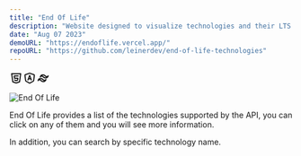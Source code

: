 ```yaml
---
title: "End Of Life"
description: "Website designed to visualize technologies and their LTS versions."
date: "Aug 07 2023"
demoURL: "https://endoflife.vercel.app/"
repoURL: "https://github.com/leinerdev/end-of-life-technologies"
---
```


<div style="display: flex;">
  <svg  xmlns="http://www.w3.org/2000/svg"  width="24"  height="24"  viewBox="0 0 24 24"  fill="none"  stroke="currentColor"  stroke-width="2"  stroke-linecap="round"  stroke-linejoin="round"  class="icon icon-tabler icons-tabler-outline icon-tabler-brand-html5"><path stroke="none" d="M0 0h24v24H0z" fill="none"/><path d="M20 4l-2 14.5l-6 2l-6 -2l-2 -14.5z" /><path d="M15.5 8h-7l.5 4h6l-.5 3.5l-2.5 .75l-2.5 -.75l-.1 -.5" /></svg>
  <svg  xmlns="http://www.w3.org/2000/svg"  width="24"  height="24"  viewBox="0 0 24 24"  fill="none"  stroke="currentColor"  stroke-width="2"  stroke-linecap="round"  stroke-linejoin="round"  class="icon icon-tabler icons-tabler-outline icon-tabler-brand-angular"><path stroke="none" d="M0 0h24v24H0z" fill="none"/><path d="M5.428 17.245l6.076 3.471a1 1 0 0 0 .992 0l6.076 -3.471a1 1 0 0 0 .495 -.734l1.323 -9.704a1 1 0 0 0 -.658 -1.078l-7.4 -2.612a1 1 0 0 0 -.665 0l-7.399 2.613a1 1 0 0 0 -.658 1.078l1.323 9.704a1 1 0 0 0 .495 .734z" /><path d="M9 15l3 -8l3 8" /><path d="M10 13h4" /></svg>
  <svg  xmlns="http://www.w3.org/2000/svg"  width="24"  height="24"  viewBox="0 0 24 24"  fill="none"  stroke="currentColor"  stroke-width="2"  stroke-linecap="round"  stroke-linejoin="round"  class="icon icon-tabler icons-tabler-outline icon-tabler-brand-tailwind"><path stroke="none" d="M0 0h24v24H0z" fill="none"/><path d="M11.667 6c-2.49 0 -4.044 1.222 -4.667 3.667c.933 -1.223 2.023 -1.68 3.267 -1.375c.71 .174 1.217 .68 1.778 1.24c.916 .912 2 1.968 4.288 1.968c2.49 0 4.044 -1.222 4.667 -3.667c-.933 1.223 -2.023 1.68 -3.267 1.375c-.71 -.174 -1.217 -.68 -1.778 -1.24c-.916 -.912 -1.975 -1.968 -4.288 -1.968zm-4 6.5c-2.49 0 -4.044 1.222 -4.667 3.667c.933 -1.223 2.023 -1.68 3.267 -1.375c.71 .174 1.217 .68 1.778 1.24c.916 .912 1.975 1.968 4.288 1.968c2.49 0 4.044 -1.222 4.667 -3.667c-.933 1.223 -2.023 1.68 -3.267 1.375c-.71 -.174 -1.217 -.68 -1.778 -1.24c-.916 -.912 -1.975 -1.968 -4.288 -1.968z" /></svg>
</div>

![End Of Life](/end-of-life.png)

End Of Life provides a list of the technologies supported by the API, you can click on any of them and you will see more information.

In addition, you can search by specific technology name.
